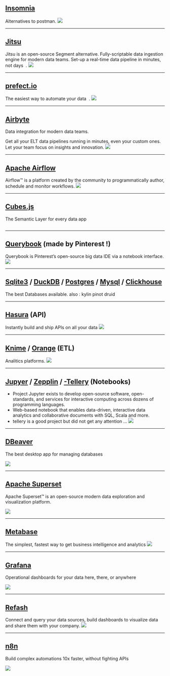 ## [Insomnia](https://insomnia.rest/)
Alternatives to postman.
![](https://insomnia.rest/images/home/product-ui.png)
___
## [Jitsu](https://jitsu.com/)
Jitsu is an open-source Segment alternative. Fully-scriptable data ingestion engine for modern data teams. Set-up a real-time data pipeline in minutes, not days  .
![](https://cf.appdrag.com/dashboard-openvm-clo-b2d42c/uploads/Jitsu-2-ljxI.jpg)
___
## [prefect.io](https://prefect.io)
The easiest way to automate your data  .
![](https://www.prefect.io/_next/image?url=https%3A%2F%2Fcdn.sanity.io%2Fimages%2F3ugk85nk%2Fproduction%2F3e03eb065aa5612b4d965465d406287e28d654e0-3024x1976.png%3Fq%3D90%26fit%3Dmax%26auto%3Dformat&w=1920&q=75)
___
## [Airbyte](https://airbyte.com/)
Data integration for modern data teams.

Get all your ELT data pipelines running in minutes, even your custom ones. Let your team focus on insights and innovation.
![](https://assets-global.website-files.com/605e01bc25f7e19a82e74788/64f890ef6f224eb14c2bbd6e_airbyte%20home%20video%20opt.gif)
___
## [Apache Airflow](https://airflow.apache.org)
Airflow™ is a platform created by the community to programmatically author, schedule and monitor workflows. 
![](https://theaisummer.com/static/c9ade90b8812a0958915563e5058db44/ee604/apache-airflow-tutorial.png)
___
## [Cubes.js](https://cube.dev/)
The Semantic Layer for every data app

![]()
___
## [Querybook](https://www.querybook.org/) (made by Pinterest !)
Querybook is Pinterest’s open-source big data IDE via a notebook interface.
![](https://www.querybook.org/img/homepage.png)
___

## [Sqlite3](https://www.sqlite.org/index.html) / [DuckDB](https://duckdb.org/) / [Postgres](https://www.postgresql.org/) / [Mysql](https://www.mysql.com/) / [Clickhouse](https://clickhouse.com/)
The best Databases available. also : kylin pinot druid
___
## [Hasura](https://hasura.io/) (API)
Instantly build and ship APIs on all your data
![](https://hasura.io/blog/content/images/2019/10/hasura-console.png)
___

## [Knime](https://www.knime.com/data-mining-software) /  [Orange](https://orangedatamining.com/)  (ETL)
Analitics platforms.
![](https://orangedatamining.com/blog_img/2023/2023-09-19-fairness-reweighing-preprocessor-thumb.png)
___

## [Jupyer](https://jupyter.org/) / [Zepplin](https://github.com/apache/zeppelin) / [-Tellery]() (Notebooks) 

- Project Jupyter exists to develop open-source software, open-standards, and services for interactive computing across dozens of programming languages.
- Web-based notebook that enables data-driven, interactive data analytics and collaborative documents with SQL, Scala and more.
- tellery is a good project but did not get any attention ...
![](https://miro.medium.com/v2/resize:fit:1400/1*Y3aNGoRED2q0pWjlHmr9wg.png)
___

## [DBeaver](https://dbeaver.io/)
The best desktop app for managing databases

![](https://dbeaver.io/wp-content/uploads/2018/03/data_edit-450x220.png)
___
## [Apache Superset](https://superset.apache.org/)
Apache Superset™ is an open-source modern data exploration and visualization platform.

![](https://superset.apache.org/img/hero-screenshot.jpg)
___
## [Metabase](https://www.metabase.com/)
The simplest, fastest way to get business intelligence and analytics
![](https://www.metabase.com/images/love/Es5pzezXAAIO0Ui.png)
___
## [Grafana](https://grafana.com/)
Operational dashboards for your data here, there, or anywhere

![](https://grafana.com/static/assets/img/diagrams/mobile-diagram.png)
___
## [Refash](https://redash.io/)
Connect and query your data sources, build dashboards to visualize data and share them with your company.
![](https://redash.io/assets/images/elements/dashboard.png)
___
## [n8n](https://n8n.io/)
Build complex automations 10x faster, without fighting APIs 

![](https://n8niostorageaccount.blob.core.windows.net/n8nio-strapi-blobs-prod/assets/screen_custom_error_handling_v4_584_d8793aaa1b.png)
